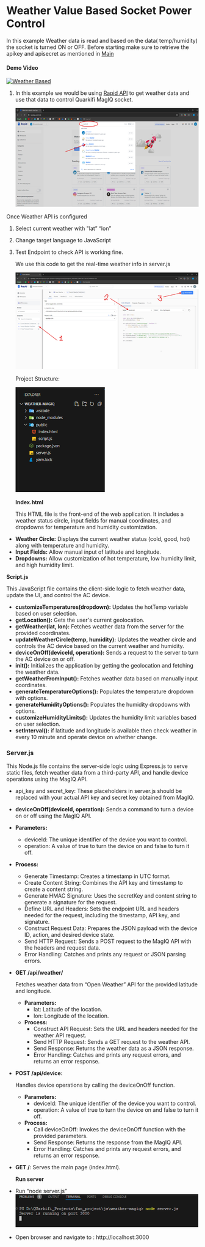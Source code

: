 ﻿# Weather Value Based Socket Power Control

In this example Weather data is read and based on the data( temp/humidity) the socket is turned ON or OFF. Before starting make sure to retrieve the apikey and apisecret as mentioned in [Main](/)

#### Demo Video
[![Weather Based](https://img.youtube.com/vi/g3UQCBl6TEs/0.jpg)](https://www.youtube.com/watch?v=g3UQCBl6TEs)

1. In this example we would be using [Rapid API](https://rapidapi.com/hub) to get weather data and use that data to control Quarkifi MagIQ socket.

   ![](docimgs/4857f856-57ba-42d0-9348-bf149aaf08a8.001.png)     

Once Weather API is configured
1. Select current weather with "lat” “lon”
2. Change target language to JavaScript
3. Test Endpoint to check API is working fine.

   We use this code to get the real-time weather info in server.js

   ![](docimgs/4857f856-57ba-42d0-9348-bf149aaf08a8.002.png)

   Project Structure:

   ![](docimgs/4857f856-57ba-42d0-9348-bf149aaf08a8.003.png)

   **Index.html**

   This HTML file is the front-end of the web application. It includes a weather status circle, input fields for manual coordinates, and dropdowns for temperature and humidity customization.

- **Weather Circle:** Displays the current weather status (cold, good, hot) along with temperature and humidity.
- **Input Fields:** Allow manual input of latitude and longitude.
- **Dropdowns:** Allow customization of hot temperature, low humidity limit, and high humidity limit.

**Script.js**

This JavaScript file contains the client-side logic to fetch weather data, update the UI, and control the AC device.

- **customizeTemperatures(dropdown):** Updates the hotTemp variable based on user selection.
- **getLocation():** Gets the user's current geolocation.
- **getWeather(lat, lon):** Fetches weather data from the server for the provided coordinates. 
- **updateWeatherCircle(temp, humidity):** Updates the weather circle and controls the AC device based on the current weather and humidity.
- **deviceOnOff(deviceId, operation):** Sends a request to the server to turn the AC device on or off.
- **init():** Initializes the application by getting the geolocation and fetching the weather data.
- **getWeatherFromInput():** Fetches weather data based on manually input coordinates.
- **generateTemperatureOptions():** Populates the temperature dropdown with options.
- **generateHumidityOptions():** Populates the humidity dropdowns with options.
- **customizeHumidityLimits():** Updates the humidity limit variables based on user selection.
- **setInterval():** if latitude and longitude is available then check weather in every 10 minute and operate device on whether change.


### **Server.js**
This Node.js file contains the server-side logic using Express.js to serve static files, fetch weather data from a third-party API, and handle device operations using the MagIQ API.

- api\_key and secret\_key: These placeholders in server.js should be replaced with your actual API key and secret key obtained from MagIQ.
- **deviceOnOff(deviceId, operation):** Sends a command to turn a device on or off using the MagIQ API.
- **Parameters:**
  - deviceId: The unique identifier of the device you want to control.
  - operation: A value of true to turn the device on and false to turn it off.
- **Process:**
  - Generate Timestamp: Creates a timestamp in UTC format.
  - Create Content String: Combines the API key and timestamp to create a content string.
  - Generate HMAC Signature: Uses the secretKey and content string to generate a signature for the request.
  - Define URL and Headers: Sets the endpoint URL and headers needed for the request, including the timestamp, API key, and signature.
  - Construct Request Data: Prepares the JSON payload with the device ID, action, and desired device state.
  - Send HTTP Request: Sends a POST request to the MagIQ API with the headers and request data.
  - Error Handling: Catches and prints any request or JSON parsing errors.
- **GET /api/weather/**

  Fetches weather data from “Open Weather” API for the provided latitude and longitude.

  - **Parameters:**
    - lat: Latitude of the location.
    - lon: Longitude of the location.
  - **Process:**
    - Construct API Request: Sets the URL and headers needed for the weather API request.
    - Send HTTP Request: Sends a GET request to the weather API.
    - Send Response: Returns the weather data as a JSON response.
    - Error Handling: Catches and prints any request errors, and returns an error response.
- **POST /api/device:** 

  Handles device operations by calling the deviceOnOff function.

  - **Parameters:**
    - deviceId: The unique identifier of the device you want to control.
    - operation: A value of true to turn the device on and false to turn it off.
  - **Process:**
    - Call deviceOnOff: Invokes the deviceOnOff function with the provided parameters.
    - Send Response: Returns the response from the MagIQ API.
    - Error Handling: Catches and prints any request errors, and returns an error response.
- **GET /**: Serves the main page (index.html).

  **Run server** 

- Run “node server.js” ![](docimgs/4857f856-57ba-42d0-9348-bf149aaf08a8.004.png)
- Open browser and navigate to : http://localhost:3000




